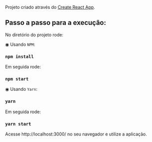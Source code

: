 Projeto criado através do [Create React App](https://github.com/facebook/create-react-app).

## Passo a passo para a execução:

No diretório do projeto rode:

◉ Usando `NPM`:

### `npm install`

Em seguida rode:

### `npm start`

◉ Usando `Yarn`:

### `yarn`

Em seguida rode:

### `yarn start`

Acesse http://localhost:3000/ no seu navegador e utilize a aplicação.
